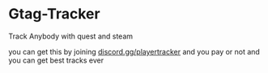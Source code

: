 # Gtag-Tracker
Track Anybody with quest and steam

you can get this by joining [discord.gg/playertracker](https://discord.gg/VspTF3xVdH) 
and you pay or not and you can get best tracks ever
